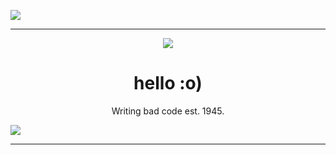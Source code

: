 ![](https://komarev.com/ghpvc/?username=imagine1337)
<hr>
<p align="middle"><img align="middle" src="https://imagine1337.github.io/akcat.gif"/></p>
<h1 align="middle">hello :o)</h1>
<p align="middle">
  Writing bad code est. 1945.
  
  <img align="middle" src="https://komarev.com/ghpvc/?username=imagine1337"/></p>
<hr>
